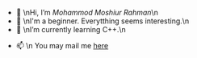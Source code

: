- 👋 \nHi, I’m *Mohammod Moshiur Rahman*\n
- 👀 \nI'm a beginner. Everytthing seems interesting.\n
- 🌱 \nI’m currently learning C++.\n
<!--- 💞️ I’m looking to collaborate on ...-->
- 📫 \n You may mail me [here](miraz173r@gmail.com)

<!---
miraz173/miraz173 is a ✨ special ✨ repository because its `README.md` (this file) appears on your GitHub profile.
You can click the Preview link to take a look at your changes.
--->
